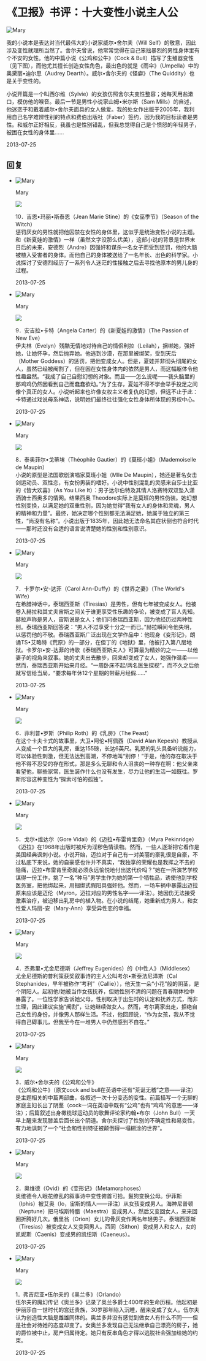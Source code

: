 # 《卫报》书评：十大变性小说主人公

![Mary](/upload/user/42829_avatar_big.jpg)

我的小说本是表达对当代最伟大的小说家威尔•舍尔夫（Will Self）的敬意，因此涉及变性就理所当然了。舍尔夫曾说，他常常觉得在自己笨拙暴烈的男性身体里有个不安的女性。他的中篇小说《公鸡和公牛》（Cock & Bull）描写了生殖器变性（见下图），而他尤其擅长创造女性角色，最出色的就是《雨伞》（Umpella）中的奥黛丽•迪尔思（Audrey Dearth）。威尔•舍尔夫的《怪癖》（The Quiddity）也是关于变性的。

小说开篇是一个叫西尔维（Sylvie）的女孩仿照舍尔夫变性整容；她每天用盐漱口，模仿他的喉音。最后一节是男性小说家山姆•米尔斯（Sam Mills）的自述，他迷恋于和戴着威尔•舍尔夫面具的女人做爱。我的处女作出版于2005年，我利用自己名字难辨性别的特点和费伯出版社（Faber）签约，因为我的目标读者是男性。和威尔正好相反，我虽也是性别错乱，但我总觉得自己是个愤怒的年轻男子，被困在女性的身体里……

2013-07-25

## 回复

- ![Mary](/upload/user/42829_avatar_big.jpg)
    
    Mary
    
    ![](/upload/topic/reply/137473164279322.jpg)
    
    10．吉恩•玛丽•斯泰恩（Jean Marie Stine）的《女巫季节》（Season of the Witch）  
    惩罚厌女的男性就把他囚禁在女性的身体里，这似乎是统治变性小说的主题。和《新夏娃的激情》一样（虽然文字没那么优美），这部小说的背景是世界末日后的未来，安德烈（Andre）因强奸和谋杀一名女子而受到惩罚，他的大脑被植入受害者的身体。而他自己的身体被送给了一名年长、出色的科学家。小说探讨了安德烈经历了一系列令人迷茫的性接触之后去寻找他原本的男儿身的过程。
    
    2013-07-25 
    
- ![Mary](/upload/user/42829_avatar_big.jpg)
    
    Mary
    
    ![](/upload/topic/reply/137473157864425.jpg)
    
    9．安吉拉•卡特（Angela Carter）的《新夏娃的激情》（The Passion of New Eve）  
    伊夫林（Evelyn）残酷无情地对待自己的情侣利拉（Leilah），捆绑她，强奸她，让她怀孕，然后抛弃她。他逃到沙漠，在那里被绑架，受到天后（Mother Goddess）的惩罚，把他变成女人。但是，夏娃并非彻头彻尾的女人，虽然已经被阉割了，但在困在女性身体内的依然是男人，而这幅躯体令他性趣盎然。“我成了自己自慰幻想的对象。而且——怎么说呢——我头脑里的那鸡鸡仍然因看到自己而蠢蠢欲动。”为了生存，夏娃不得不学会举手投足之间像个真正的女人。小说听起来也许像女权主义者复仇的幻想，但远不止于此：卡特通过戏说母系神话，说明她们最终往往强化女性身体所体现的男权中心。
    
    2013-07-25 
    
- ![Mary](/upload/user/42829_avatar_big.jpg)
    
    Mary
    
    ![](/upload/topic/reply/137473155359091.jpg)
    
    8．泰奥菲尔•戈蒂埃（Théophile Gautier）的《莫班小姐》（Mademoiselle de Maupin）  
    小说的原型是法国歌剧演唱家莫班小姐（Mlle De Maupin），她还是著名女击剑运动员、双性恋，有女扮男装的嗜好。小说中性别混乱的灵感来自莎士比亚的《皆大欢喜》（As You Like It）：男子达尔伯特及其情人洛赛特双双坠入潇洒骑士西奥多的情网。结果西奥 Theodore实际上是莫班的男性伪装。她幻想性别变换，以满足她的双重性别，因为她觉得“我有女人的身体和灵魂，男人的精神和力量”。最终，她决定哪个性别都无法满足她，她属于独立的第三性，“尚没有名称”。小说出版于1835年，因此她无法命名其症状倒也符合时代——那时还没有合适的语言说清楚她的性别和性别意识。
    
    2013-07-25 
    
- ![Mary](/upload/user/42829_avatar_big.jpg)
    
    Mary
    
    ![](/upload/topic/reply/137473151363910.jpg)
    
    7．卡罗尔•安-达菲（Carol Ann-Duffy）的《世界之妻》（The World's Wife）  
    在希腊神话中，泰瑞西亚斯（Tiresias）是男性，但有七年被变成女人。他被卷入赫拉和其丈夫宙斯之间关于谁更享受性乐趣的争论，被变成了盲人先知。赫拉声称是男人，宙斯说是女人；他们问泰瑞西亚斯，因为他经历过两种性别。泰瑞西亚斯回答说：“男人不过享受十分之一而已。”赫拉瞬间令他失明，以惩罚他的不敬。泰瑞西亚斯广泛出现在文学作品中：他现身《变形记》，朗诵TS•艾略特《荒原》的一部分，在但丁的《地狱》里，他被打入第八层地狱。卡罗尔•安-达菲的诗歌《泰瑞西亚斯夫人》可算最为精妙的之一——以他妻子的视角来叙事。她的丈夫出去散步，回来却变成了女人，她强作温柔——然而，泰瑞西亚斯开始来月经。“一周卧床不起/两名医生探视”，而不久之后他就写信给当局，“要求每年休12个星期的带薪月经假……”
    
    2013-07-25 
    
- ![Mary](/upload/user/42829_avatar_big.jpg)
    
    Mary
    
    ![](/upload/topic/reply/137473148222938.jpg)
    
    6．菲利普•罗斯（Philip Roth）的《乳房》（The Peast）  
    在这个卡夫卡式的故事里，大卫•阿伦•柯佩西（David Alan Kepesh）教授从人变成一个巨大的乳房，重达155磅，长达6英尺。乳房的乳头具备听说能力，可以体验性刺激，但无法达到高潮，不停地叫“别停！”于是，他的存在取决于他不得不忍受的存在形式，那是多么无聊和令人沮丧的一种存在啊：他父亲来看望他，聊些家常，医生装作什么也没有发生，尽力让他的生活一如既往。罗斯形容这种变性为“探索可怕的孤独”。
    
    2013-07-25 
    
- ![Mary](/upload/user/42829_avatar_big.jpg)
    
    Mary
    
    ![](/upload/topic/reply/137473143574625.jpg)
    
    5．戈尔•维达尔（Gore Vidal）的《迈拉•布雷肯里奇》（Myra Pekinridge）  
    《迈拉》在1968年出版时被斥为淫秽色情读物。然而，一些人逐渐把它看作是美国经典讽刺小说。小说开始，迈拉对于自己有一对美丽的豪乳很是自豪，不过私底下来说，她的自豪感也许并不真实，“我独享的荣耀也是我挥之不去的隐痛，迈拉•布雷肯里奇就必须永远愉悦地付出这代价吗？”她在一所演艺学校谋得一份工作，挑了一名“种马”男学生作为她的第一个牺牲品，诱使他到学校医务室，把他绑起来，用捆绑式假阳具强奸他。然而，一场车祸中暴露出迈拉原来应该是迈伦（Myron，迈拉对应的男性名字——译注）。她因伤无法接受激素治疗，被迫移出乳房中的植入物。在小说的结尾，她重新成为男人，和女性爱人玛丽-安（Mary-Ann）享受异性恋的幸福。
    
    2013-07-25 
    
- ![Mary](/upload/user/42829_avatar_big.jpg)
    
    Mary
    
    ![](/upload/topic/reply/137473115855402.jpg)
    
    4．杰弗里•尤金尼德斯（Jeffrey Eugenides）的《中性人》（Middlesex）  
    尤金尼德斯的普利策获奖叙事诗的主人公叫考尔•斯泰法尼泽斯（Cal Stephanides，早年被称作“考利”（Callie）），他天生一朵“小花”般的阴茎，是个阴阳人。起初他/她被当作女孩抚养，但她性别不清的问题在青春期体检中暴露了。一位性学家告诉她父母，性别取决于出生时的认定和抚养方式，而非生理，因此建议实施“阉割”，让她继续做女人。然而，考尔离家出走，拒绝自己女性的身份，并像男人那样生活。不过，他回顾说，“作为女孩，我从不觉得自己碍事儿，但我至今在一堆男人中仍然感到不自在。”
    
    2013-07-25 
    
- ![Mary](/upload/user/42829_avatar_big.jpg)
    
    Mary
    
    ![](/upload/topic/reply/137473111250013.jpg)
    
    3．威尔•舍尔夫的《公鸡和公牛》  
    《公鸡和公牛》（原文cock and bull在英语中还有“荒诞无稽”之意——译注）是主题相关的中篇两部曲，各叙述一次十分变态的变性。前篇描写一个无聊的家庭主妇长出了阴茎（cock一词在英语中既有“公鸡”也有“鸡鸡”的意思——译注）；后篇叙述出身橄榄球运动员的歌舞评论家约翰•布尔（John Bull）一天早上醒来发现膝盖后面长出个阴道。舍尔夫探讨了性别的不确定性和易变性，有力地讽刺了一个“社会和性别特征被颠倒得一塌糊涂的世界”。
    
    2013-07-25 
    
- ![Mary](/upload/user/42829_avatar_big.jpg)
    
    Mary
    
    ![](/upload/topic/reply/137473099411825.jpg)
    
    2．奥维德（Ovid）的《变形记》（Metamorphoses）  
    奥维德令人眼花缭乱的叙事诗中变性俯首可拾。鬣狗变换公母。伊菲斯（Iphis）被艾奥（Io，宙斯的情人——译注）从女孩变成男人。海神尼普顿（Neptune）把马埃斯特腊（Maestra）变成男人，然后又变回女人，来来回回折腾好几次。俄里翁（Orion）女儿的骨灰变作两名年轻男子。泰瑞西亚斯（Tiresias）被变成女人又变回男人。西同（Sithon）变成男人和女人，女的凯妮斯（Caenis）变成男的凯纽斯（Caeneus）。
    
    2013-07-25 
    
- ![Mary](/upload/user/42829_avatar_big.jpg)
    
    Mary
    
    ![](/upload/topic/reply/13747308629861.jpg)
    
    1．弗吉尼亚•伍尔夫的《奥兰多》（Orlando）  
    伍尔夫的魔幻传记《奥兰多》记录了奥兰多爵士400年的生命历程。他起初是伊丽莎白一世时代的宫廷贵族，30岁那年陷入沉睡，醒来变成了女人。伍尔夫认为创造性大脑是雌雄同体的。奥兰多并没有感觉到做女人有什么不同——但是社会对待她的态度却变了。女奥兰多发现自己无法继承自己漂亮的房子，她的爵位被中止，房产归属待定。她只有反串角色才得以逃脱社会强加给她的约束。
    
    2013-07-25 